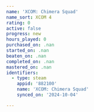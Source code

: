 ```yaml
---
name: 'XCOM: Chimera Squad'
name_sort: XCOM 4
rating: 0
active: false
progress: new
hours_played: 0
purchased_on: .nan
started_on: .nan
beaten_on: .nan
completed_on: .nan
mastered_on: .nan
identifiers:
  - type: steam
    appid: '882100'
    name: 'XCOM: Chimera Squad'
    synced_on: '2024-10-04'

---
```

